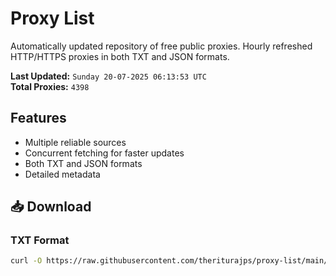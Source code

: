 # Proxy List

Automatically updated repository of free public proxies. Hourly refreshed HTTP/HTTPS proxies in both TXT and JSON formats.

**Last Updated:** `Sunday 20-07-2025 06:13:53 UTC`  
**Total Proxies:** `4398`

## Features
- Multiple reliable sources
- Concurrent fetching for faster updates
- Both TXT and JSON formats
- Detailed metadata

## 📥 Download

### TXT Format
```bash
curl -O https://raw.githubusercontent.com/theriturajps/proxy-list/main/proxies.txt